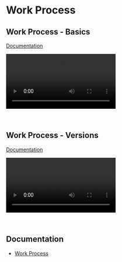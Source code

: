 
# Work Process

## Work Process - Basics
[Documentation](../docs/workprocess.md)

![video](https://profitbasedocs.blob.core.windows.net/videos/Work%20Process%20-%20Basics.mp4)

<br/>

## Work Process - Versions
[Documentation](../docs/workprocess/workprocessversions.md)

![video](https://profitbasedocs.blob.core.windows.net/videos/Work%20Process%20Versions.mp4)

<br/>

## Documentation

* [Work Process](../docs/workprocess.md)
